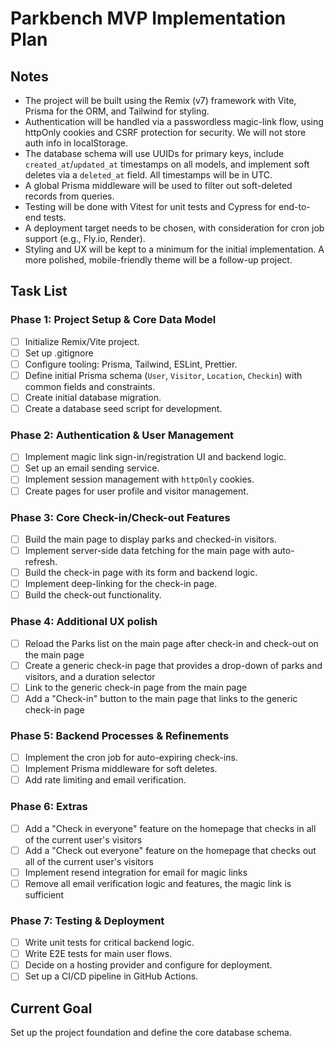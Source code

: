 # Parkbench MVP Implementation Plan

## Notes

- The project will be built using the Remix (v7) framework with Vite, Prisma for the ORM, and Tailwind for styling.
- Authentication will be handled via a passwordless magic-link flow, using httpOnly cookies and CSRF protection for security. We will not store auth info in localStorage.
- The database schema will use UUIDs for primary keys, include `created_at`/`updated_at` timestamps on all models, and implement soft deletes via a `deleted_at` field. All timestamps will be in UTC.
- A global Prisma middleware will be used to filter out soft-deleted records from queries.
- Testing will be done with Vitest for unit tests and Cypress for end-to-end tests.
- A deployment target needs to be chosen, with consideration for cron job support (e.g., Fly.io, Render).
- Styling and UX will be kept to a minimum for the initial implementation. A more polished, mobile-friendly theme will be a follow-up project.

## Task List

### Phase 1: Project Setup & Core Data Model

- [ ] Initialize Remix/Vite project.
- [ ] Set up .gitignore
- [ ] Configure tooling: Prisma, Tailwind, ESLint, Prettier.
- [ ] Define initial Prisma schema (`User`, `Visitor`, `Location`, `Checkin`) with common fields and constraints.
- [ ] Create initial database migration.
- [ ] Create a database seed script for development.

### Phase 2: Authentication & User Management

- [ ] Implement magic link sign-in/registration UI and backend logic.
- [ ] Set up an email sending service.
- [ ] Implement session management with `httpOnly` cookies.
- [ ] Create pages for user profile and visitor management.

### Phase 3: Core Check-in/Check-out Features

- [ ] Build the main page to display parks and checked-in visitors.
- [ ] Implement server-side data fetching for the main page with auto-refresh.
- [ ] Build the check-in page with its form and backend logic.
- [ ] Implement deep-linking for the check-in page.
- [ ] Build the check-out functionality.

### Phase 4: Additional UX polish

- [ ] Reload the Parks list on the main page after check-in and check-out on the main page
- [ ] Create a generic check-in page that provides a drop-down of parks and visitors, and a duration selector
- [ ] Link to the generic check-in page from the main page
- [ ] Add a "Check-in" button to the main page that links to the generic check-in page

### Phase 5: Backend Processes & Refinements

- [ ] Implement the cron job for auto-expiring check-ins.
- [ ] Implement Prisma middleware for soft deletes.
- [ ] Add rate limiting and email verification.

### Phase 6: Extras

- [ ] Add a "Check in everyone" feature on the homepage that checks in all of the current user's visitors
- [ ] Add a "Check out everyone" feature on the homepage that checks out all of the current user's visitors
- [ ] Implement resend integration for email for magic links
- [ ] Remove all email verification logic and features, the magic link is sufficient

### Phase 7: Testing & Deployment

- [ ] Write unit tests for critical backend logic.
- [ ] Write E2E tests for main user flows.
- [ ] Decide on a hosting provider and configure for deployment.
- [ ] Set up a CI/CD pipeline in GitHub Actions.

## Current Goal

Set up the project foundation and define the core database schema.
